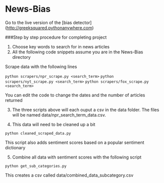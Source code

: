 News-Bias
=========

Go to the live version of the [bias detector] (http://greeksquared.pythonanywhere.com)


###Step by step procedure for completing project

1. Choose key words to search for in news articles
2. All the following code snippets assume you are in the News-Bias directory

Scrape data with the following lines 


`python scrapers/npr_scrape.py <search_term>`
`python scrapers/nyt_scrape.py <search_term>`
`python scrapers/fox_scrape.py <search_term>`

You can edit the code to change the dates and the number of articles returned

3. The three scripts above will each ouput a csv in the data folder. The files will be named data/npr_search_term_data.csv. 

4. This data will need to be cleaned up a bit 

`python cleaned_scraped_data.py`

This script also adds sentiment scores based on a popular sentiment dictionary

5. Combine all data with sentiment scores with the following script

`python get_sub_categories.py`

This creates a csv called data/combined_data_subcategory.csv
